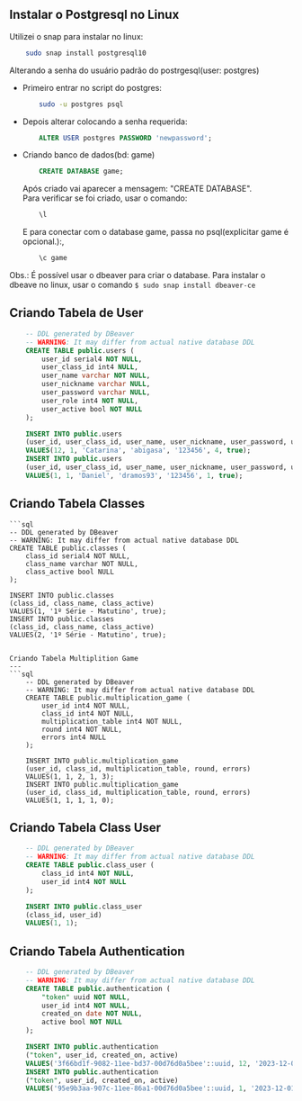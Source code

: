 ## Instalar o Postgresql no Linux

Utilizei o snap para instalar no linux:
```sh
	sudo snap install postgresql10
```
Alterando a senha do usuário padrão do postrgesql(user: postgres)
- Primeiro entrar no script do postgres:
	```sh
		sudo -u postgres psql
	```

- Depois alterar colocando a senha requerida:
	```sql
		ALTER USER postgres PASSWORD 'newpassword'; 
	```

- Criando banco de dados(bd: game)
	```sql
		CREATE DATABASE game;
	```
	Após criado vai aparecer a mensagem: "CREATE DATABASE".  
	Para verificar se foi criado, usar o comando:
	```sql
		\l
	```
	E para conectar com o database game, passa no psql(explicitar game é opcional.):, 
	```sql
		\c game
	```
Obs.: É possível usar o dbeaver para criar o database. Para instalar o dbeave no linux, usar o comando `$ sudo snap install dbeaver-ce`

Criando Tabela de User
---
```sql
	-- DDL generated by DBeaver
	-- WARNING: It may differ from actual native database DDL
	CREATE TABLE public.users (
		user_id serial4 NOT NULL,
		user_class_id int4 NULL,
		user_name varchar NOT NULL,
		user_nickname varchar NULL,
		user_password varchar NULL,
		user_role int4 NOT NULL,
		user_active bool NOT NULL
	);

	INSERT INTO public.users
	(user_id, user_class_id, user_name, user_nickname, user_password, user_role, user_active)
	VALUES(12, 1, 'Catarina', 'abigasa', '123456', 4, true);
	INSERT INTO public.users
	(user_id, user_class_id, user_name, user_nickname, user_password, user_role, user_active)
	VALUES(1, 1, 'Daniel', 'dramos93', '123456', 1, true);
```

Criando Tabela Classes
---
	```sql
	-- DDL generated by DBeaver
	-- WARNING: It may differ from actual native database DDL
	CREATE TABLE public.classes (
		class_id serial4 NOT NULL,
		class_name varchar NOT NULL,
		class_active bool NULL
	);

	INSERT INTO public.classes
	(class_id, class_name, class_active)
	VALUES(1, '1º Série - Matutino', true);
	INSERT INTO public.classes
	(class_id, class_name, class_active)
	VALUES(2, '1º Série - Matutino', true);
```

Criando Tabela Multiplition Game
---
```sql
	-- DDL generated by DBeaver
	-- WARNING: It may differ from actual native database DDL
	CREATE TABLE public.multiplication_game (
		user_id int4 NOT NULL,
		class_id int4 NOT NULL,
		multiplication_table int4 NOT NULL,
		round int4 NOT NULL,
		errors int4 NULL
	);

	INSERT INTO public.multiplication_game
	(user_id, class_id, multiplication_table, round, errors)
	VALUES(1, 1, 2, 1, 3);
	INSERT INTO public.multiplication_game
	(user_id, class_id, multiplication_table, round, errors)
	VALUES(1, 1, 1, 1, 0);

```

Criando Tabela Class User
---
```sql
	-- DDL generated by DBeaver
	-- WARNING: It may differ from actual native database DDL
	CREATE TABLE public.class_user (
		class_id int4 NOT NULL,
		user_id int4 NOT NULL
	);

	INSERT INTO public.class_user
	(class_id, user_id)
	VALUES(1, 1);
```

Criando Tabela Authentication
---
```sql
	-- DDL generated by DBeaver
	-- WARNING: It may differ from actual native database DDL
	CREATE TABLE public.authentication (
		"token" uuid NOT NULL,
		user_id int4 NOT NULL,
		created_on date NOT NULL,
		active bool NOT NULL
	);

	INSERT INTO public.authentication
	("token", user_id, created_on, active)
	VALUES('3f66bd1f-9082-11ee-bd37-00d76d0a5bee'::uuid, 12, '2023-12-01', true);
	INSERT INTO public.authentication
	("token", user_id, created_on, active)
	VALUES('95e9b3aa-907c-11ee-86a1-00d76d0a5bee'::uuid, 1, '2023-12-01', true);
```